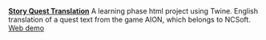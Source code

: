 ##
<b><a href="https://github.com/GeanovuMedeea/University-Tech-Project/tree/main/Personal%20Projects/Story%20Quest%20Translation">Story Quest Translation</a></b>
A learning phase html project using Twine. English translation of a quest text from the game AION, which belongs to NCSoft. <a href="https://245ggbsm.play.borogove.io/">Web demo</a>
